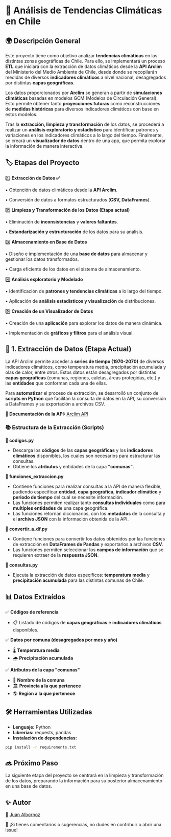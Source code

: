 # 📌 **Análisis de Tendencias Climáticas en Chile**


## 🌍 Descripción General

Este proyecto tiene como objetivo analizar **tendencias climáticas** en las distintas zonas geográficas de Chile. Para ello, se implementará un proceso **ETL** que iniciará con la extracción de datos climáticos desde la **API Arclim** del Ministerio del Medio Ambiente de Chile, desde donde se recopilarán medidas de diversos **indicadores climáticos** a nivel nacional, desagregados por distintas **capas geográficas**.

Los datos proporcionados por **Arclim** se generan a partir de **simulaciones climáticas** basadas en modelos GCM (Modelos de Circulación General). Esto permite obtener tanto **proyecciones futuras** como reconstrucciones de **medidas históricas** para diversos indicadores climáticos con base en estos modelos.

Tras la **extracción, limpieza y transformación** de los datos, se procederá a realizar un **análisis exploratorio y estadístico** para identificar patrones y variaciones en los indicadores climáticos a lo largo del tiempo. Finalmente, se creará un **visualizador de datos** dentro de una app, que permita explorar la información de manera interactiva.

## 🏷️ Etapas del Proyecto

1️⃣ **Extracción de Datos ✅**  

  •	Obtención de datos climáticos desde la **API Arclim**.

  •	Conversión de datos a formatos estructurados (**CSV, DataFrames**).

2️⃣ **Limpieza y Transformación de los Datos (Etapa actual)** 

•	Eliminación de **inconsistencias** y **valores faltantes**.

•	**Estandarización y estructuración** de los datos para su análisis.

3️⃣ **Almacenamiento en Base de Datos**  

•	Diseño e implementación de una **base de datos** para almacenar y gestionar los datos transformados.

•	Carga eficiente de los datos en el sistema de almacenamiento.

4️⃣ **Análisis exploratorio y Modelado**  

•	Identificación de **patrones y tendencias climáticas** a lo largo del tiempo.

•	Aplicación de **análisis estadísticos y visualización** de distribuciones.

5️⃣ **Creación de un Visualizador de Datos**  

•	Creación de una **aplicación** para explorar los datos de manera dinámica.

•	Implementación de **gráficos y filtros** para el análisis visual.


## 💾 1. Extracción de Datos (Etapa Actual)

La API Arclim permite acceder a **series de tiempo (1970-2070)** de diversos indicadores climáticos, como temperatura media, precipitación acumulada y olas de calor, entre otros. Estos datos están desagregados por distintas **capas geográficas** (comunas, regiones, caletas, áreas protegidas, etc.) y las **entidades** que conforman cada una de ellas.

Para **automatizar** el proceso de extracción, se desarrolló un conjunto de **scripts en Python** que facilitan la consulta de datos en la API, su conversión a DataFrames y su exportación a archivos CSV.

**📝 Documentación de la API:** [Arclim API](#)

### 📚 Estructura de la Extracción (Scripts)

**📌 codigos.py**  
- Descarga los **códigos** de las **capas geográficas** y los **indicadores climáticos** disponibles, los cuales son necesarios para estructurar las consultas.  
- Obtiene los **atributos** y entidades de la capa **"comunas"**.  

**📌 funciones_extraccion.py**  
- Contiene funciones para realizar consultas a la API de manera flexible, pudiendo especificar **entidad**, **capa geográfica**, **indicador climático** y **periodo de tiempo** del cual se necesite información.
- Las funciones permiten realizar tanto **consultas individuales** como para **multiples entidades** de una capa geográfica. 
- Las funciones retornan diccionarios, con los **metadatos** de la consulta y el **archivo JSON** con la información obtenida de la API.  

**📌 convertir_a_df.py**  
- Contiene funciones para convertir los datos obtenidos por las funciones de extracción en **DataFrames de Pandas** y exportarlos a archivos **CSV**.
- Las funciones permiten seleccionar los **campos de información** que se requieren extraer de la **respuesta JSON**.  

**📌 consultas.py**  
- Ejecuta la extracción de datos específicos: **temperatura media** y **precipitación acumulada** para las distintas comunas de Chile.  

## 📊 Datos Extraídos

✅ **Códigos de referencia**  
- 📋 Listado de códigos de **capas geográficas** e **indicadores climáticos** disponibles.  

✅ **Datos por comuna (desagregados por mes y año)**  
- 🌡️ **Temperatura media**  
- 🌧️ **Precipitación acumulada**  

✅ **Atributos de la capa "comunas"**  
- 📍 **Nombre de la comuna**  
- 🏛️ **Provincia a la que pertenece**  
- 🌎 **Región a la que pertenece**  

## 🛠️ Herramientas Utilizadas

- **Lenguaje:** Python  
- **Librerías:** requests, pandas  
- **Instalación de dependencias:**  

```bash
pip install -r requirements.txt
```

## 🔜 Próximo Paso

La siguiente etapa del proyecto se centrará en la limpieza y transformación de los datos, preparando la información para su posterior almacenamiento en una base de datos.

## ✨ Autor

📌 [Juan Albornoz](https://www.linkedin.com/in/juan-albornoz-carrillo/)

🚀 ¡Si tienes comentarios o sugerencias, no dudes en contribuir o abrir una issue!


